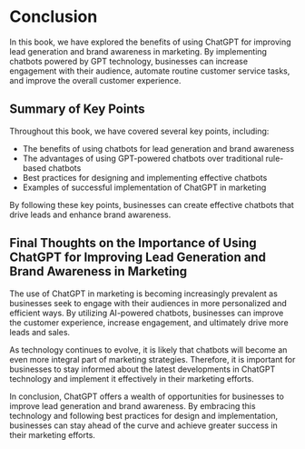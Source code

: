 # Conclusion

In this book, we have explored the benefits of using ChatGPT for improving lead generation and brand awareness in marketing. By implementing chatbots powered by GPT technology, businesses can increase engagement with their audience, automate routine customer service tasks, and improve the overall customer experience.

Summary of Key Points
---------------------

Throughout this book, we have covered several key points, including:

* The benefits of using chatbots for lead generation and brand awareness
* The advantages of using GPT-powered chatbots over traditional rule-based chatbots
* Best practices for designing and implementing effective chatbots
* Examples of successful implementation of ChatGPT in marketing

By following these key points, businesses can create effective chatbots that drive leads and enhance brand awareness.

Final Thoughts on the Importance of Using ChatGPT for Improving Lead Generation and Brand Awareness in Marketing
----------------------------------------------------------------------------------------------------------------

The use of ChatGPT in marketing is becoming increasingly prevalent as businesses seek to engage with their audiences in more personalized and efficient ways. By utilizing AI-powered chatbots, businesses can improve the customer experience, increase engagement, and ultimately drive more leads and sales.

As technology continues to evolve, it is likely that chatbots will become an even more integral part of marketing strategies. Therefore, it is important for businesses to stay informed about the latest developments in ChatGPT technology and implement it effectively in their marketing efforts.

In conclusion, ChatGPT offers a wealth of opportunities for businesses to improve lead generation and brand awareness. By embracing this technology and following best practices for design and implementation, businesses can stay ahead of the curve and achieve greater success in their marketing efforts.